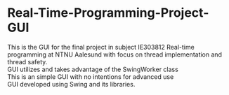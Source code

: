 # Real-Time-Programming-Project-GUI<br/>

This is the GUI for the final project in subject IE303812 Real-time programming at NTNU Aalesund with focus on thread implementation and thread safety.<br/>
GUI utilizes and takes advantage of the SwingWorker class<br/>
This is an simple GUI with no intentions for advanced use<br/>
GUI developed using Swing and its libraries. <br/>
